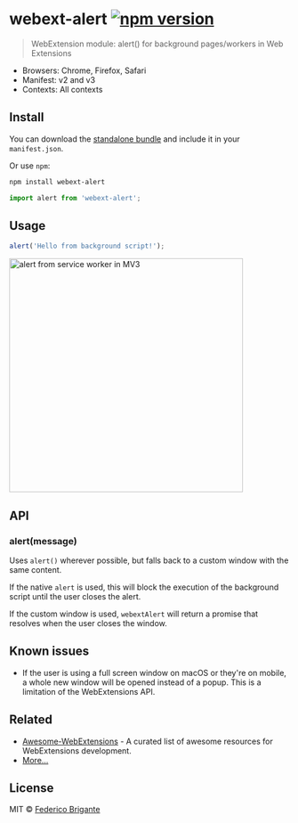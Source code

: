 # webext-alert [![npm version](https://img.shields.io/npm/v/webext-alert.svg)](https://www.npmjs.com/package/webext-alert)

> WebExtension module: alert() for background pages/workers in Web Extensions

- Browsers: Chrome, Firefox, Safari
- Manifest: v2 and v3
- Contexts: All contexts

## Install

You can download the [standalone bundle](https://bundle.fregante.com/?pkg=webext-alert&global=webextAlert) and include it in your `manifest.json`.

Or use `npm`:

```sh
npm install webext-alert
```

```js
import alert from 'webext-alert';
```

## Usage

```js
alert('Hello from background script!');
```

<img width="420" alt="alert from service worker in MV3" src="https://github.com/fregante/webext-alert/assets/1402241/bc25c6dc-633a-40f9-91f2-04d0cca16300">

## API

### alert(message)

Uses `alert()` wherever possible, but falls back to a custom window with the same content.

If the native `alert` is used, this will block the execution of the background script until the user closes the alert.

If the custom window is used, `webextAlert` will return a promise that resolves when the user closes the window.

## Known issues

- If the user is using a full screen window on macOS or they're on mobile, a whole new window will be opened instead of a popup. This is a limitation of the WebExtensions API.

## Related

- [Awesome-WebExtensions](https://github.com/fregante/Awesome-WebExtensions) - A curated list of awesome resources for WebExtensions development.
- [More…](https://github.com/fregante/webext-fun)

## License

MIT © [Federico Brigante](https://fregante.com)
